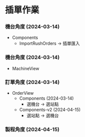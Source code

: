 # 插單作業

### 機台角度 (2024-03-14)

- Components
  - ImportRushOrders -> 插單匯入

### 機台角度 (2024-03-14)

- MachineView

### 訂單角度 (2024-03-14)

- OrderView
  - Components (2024-03-14)
    - 選機台 -> 選站點
  - Components-v2 (2024-04-15)
    - 選站點 -> 選機台

### 製程角度 (2024-04-15)
